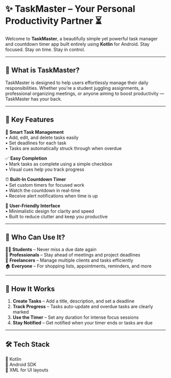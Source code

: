 # ✨ TaskMaster – Your Personal Productivity Partner ⏳

Welcome to **TaskMaster**, a beautifully simple yet powerful task manager and countdown timer app built entirely using **Kotlin** for Android. Stay focused. Stay on time. Stay in control.

---

## 📌 What is TaskMaster?

TaskMaster is designed to help users effortlessly manage their daily responsibilities. Whether you're a student juggling assignments, a professional organizing meetings, or anyone aiming to boost productivity — TaskMaster has your back.

---

## 🌟 Key Features

📝 **Smart Task Management**  
• Add, edit, and delete tasks easily  
• Set deadlines for each task  
• Tasks are automatically struck through when overdue

✅ **Easy Completion**  
• Mark tasks as complete using a simple checkbox  
• Visual cues help you track progress

⏰ **Built-In Countdown Timer**  
• Set custom timers for focused work  
• Watch the countdown in real-time  
• Receive alert notifications when time is up

🧠 **User-Friendly Interface**  
• Minimalistic design for clarity and speed  
• Built to reduce clutter and keep you productive

---

## 🎯 Who Can Use It?

👩‍🎓 **Students** – Never miss a due date again  
💼 **Professionals** – Stay ahead of meetings and project deadlines  
🎨 **Freelancers** – Manage multiple clients and tasks efficiently  
🏠 **Everyone** – For shopping lists, appointments, reminders, and more

---

## 📲 How It Works

1. **Create Tasks** – Add a title, description, and set a deadline  
2. **Track Progress** – Tasks auto-update and overdue tasks are clearly marked  
3. **Use the Timer** – Set any duration for intense focus sessions  
4. **Stay Notified** – Get notified when your timer ends or tasks are due

---

## 🛠 Tech Stack

🔹 Kotlin  
🔹 Android SDK  
🔹 XML for UI layouts

